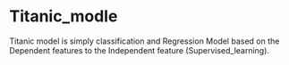 # Titanic_modle
Titanic model is simply classification and Regression Model based on the Dependent features to the Independent feature (Supervised_learning). 
